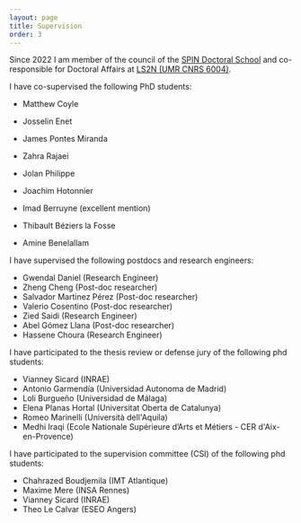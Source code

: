 ```yaml
---
layout: page
title: Supervision
order: 3
---
```


Since 2022 I am member of the council of the [SPIN Doctoral School](https://ed-spin.doctorat-bretagne.fr/) and co-responsible for Doctoral Affairs at [LS2N (UMR CNRS 6004)](http://www.ls2n.fr/).

I have co-supervised the following PhD students:

* Matthew Coyle
* Josselin Enet
* James Pontes Miranda
* Zahra Rajaei

* Jolan Philippe
* Joachim Hotonnier
* Imad Berruyne (excellent mention)
* Thibault Béziers la Fosse
* Amine Benelallam

I have supervised the following postdocs and research engineers:

* Gwendal Daniel (Research Engineer)
* Zheng Cheng (Post-doc researcher)
* Salvador Martinez Pérez (Post-doc researcher)
* Valerio Cosentino (Post-doc researcher)
* Zied Saidi (Research Engineer)
* Abel Gómez Llana (Post-doc researcher)
* Hassene Choura (Research Engineer)

I have participated to the thesis review or defense jury of the following phd students:

* Vianney Sicard (INRAE)
* Antonio Garmendía (Universidad Autonoma de Madrid)
* Loli Burgueño (Universidad de Málaga)
* Elena Planas Hortal (Universitat Oberta de Catalunya)
* Romeo Marinelli (Università dell'Aquila)
* Medhi Iraqi (Ecole Nationale Supérieure d’Arts et Métiers - CER d'Aix-en-Provence)

I have participated to the supervision committee (CSI) of the following phd students:

* Chahrazed Boudjemila (IMT Atlantique)
* Maxime Mere (INSA Rennes)
* Vianney Sicard (INRAE)
* Theo Le Calvar (ESEO Angers) 
